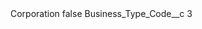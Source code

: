 <?xml version="1.0" encoding="UTF-8"?>
<CustomMetadata xmlns="http://soap.sforce.com/2006/04/metadata" xmlns:xsi="http://www.w3.org/2001/XMLSchema-instance" xmlns:xsd="http://www.w3.org/2001/XMLSchema">
    <label>Corporation</label>
    <protected>false</protected>
    <values>
        <field>Business_Type_Code__c</field>
        <value xsi:type="xsd:string">3</value>
    </values>
</CustomMetadata>
